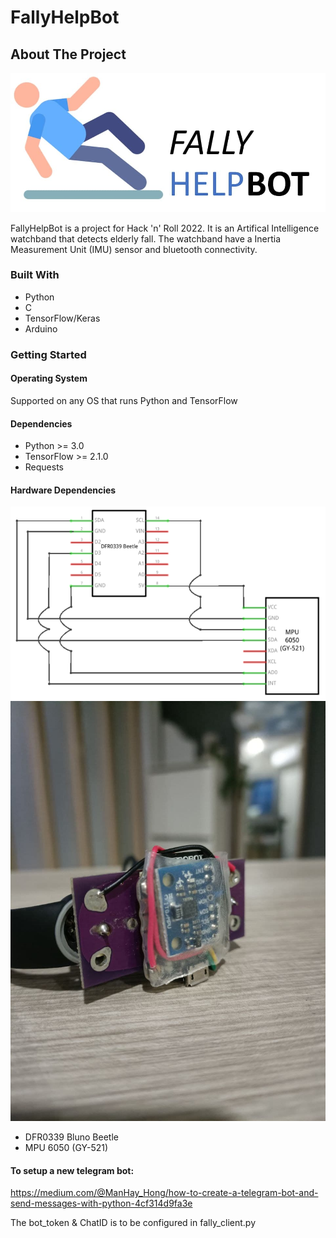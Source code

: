 # FallyHelpBot

## About The Project
![Icon](https://github.com/leonlowzd/FallyHelpBot/blob/main/fally_icon_long.jpg)

FallyHelpBot is a project for Hack 'n' Roll 2022. It is an Artifical Intelligence watchband that detects elderly fall.
The watchband have a Inertia Measurement Unit (IMU) sensor and bluetooth connectivity. 

### Built With
- Python
- C
- TensorFlow/Keras
- Arduino

### Getting Started
#### Operating System
Supported on any OS that runs Python and TensorFlow

#### Dependencies
- Python >= 3.0
- TensorFlow >= 2.1.0
- Requests


#### Hardware Dependencies
![Hardware](https://github.com/leonlowzd/FallyHelpBot/blob/main/Schematics.png)
![Final Hardware](https://github.com/leonlowzd/FallyHelpBot/blob/main/Final%20Image.jpg)

- DFR0339 Bluno Beetle
- MPU 6050 (GY-521)

#### To setup a new telegram bot:
https://medium.com/@ManHay_Hong/how-to-create-a-telegram-bot-and-send-messages-with-python-4cf314d9fa3e

The bot_token & ChatID is to be configured in fally_client.py
